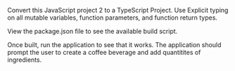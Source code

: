 Convert this JavaScript project 2 to a TypeScript Project. Use Explicit typing on all mutable variables, function parameters, and function return types.

View the package.json file to see the available build script.

Once built, run the application to see that it works. The application should prompt the user to create a coffee beverage and add quantitites of ingredients.